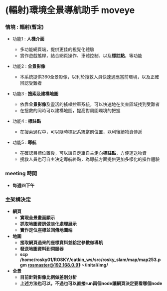 # (輻射)環境全景導航助手 moveye

### 情境 : 輻射(暫定)
* 功能1 : **人機介面**
  * 多功能網頁端，提供更佳的視覺化體驗
  * 實作遊戲搖桿，結合網頁操作、車體控制、以及**標註點**，等功能
    
* 功能2 : **全景影像**
  * 本系統提供360全景影像，以利於搜救人員快速適應當前環境，以及正確辨認受難者
    
* 功能3 : **搜索及建構地圖**
  * 依靠**全景影像**及靈活的搖桿控車系統，可以快速地在災害區域找到受難者
  * 在搜救的同時可以建構地圖，提高對周圍環境的把握
    
* 功能4 : **標註點**
  * 在搜索過程中，可以隨時標記系統當前位置，以利後續物資傳遞
    
* 功能5 : **導航**
  * 在確認目標位置後，可以讓自走車自主走向**標註點**，方便運送物資
  * 搜救人員也可自主決定導航終點，為導航方面提供更加多樣化的操作體驗


### meeting 時間
* **每週四下午**
  
### 主架構決定
* **網頁**
  * **實現全景畫面顯示**
  * **抓取地圖資訊做淡化處理展示**
  * **實作定位座標並回傳地圖端**
* **地圖**
  * **接取網頁過來的座標資料並給定參數做導航**
  * **發送地圖資料到伺服器**
  * **scp /home/rosky01/ROSKY/catkin_ws/src/rosky_slam/map/map253.pgm  rosmaster@192.168.0.91:~/inital/img/**
* **全景**
  * **目前針對影像比例做差別分析**   
  * **上述方法也可以，不過也可以直接run兩個node讓網頁決定要看哪個node**


